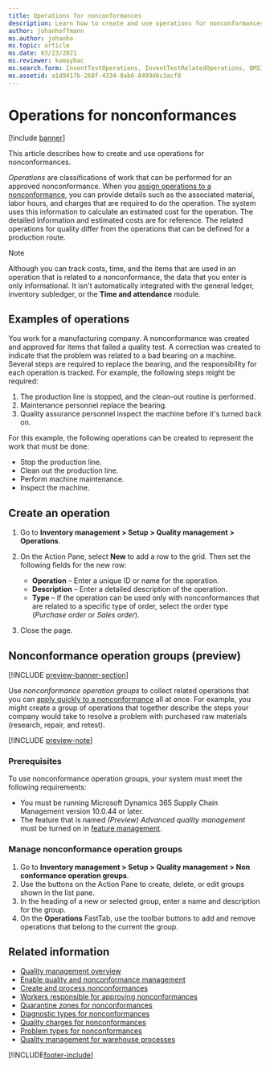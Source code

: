 ```yaml
---
title: Operations for nonconformances
description: Learn how to create and use operations for nonconformances, including an example operation and a step-by-step process for creating an operation.
author: johanhoffmann
ms.author: johanho
ms.topic: article
ms.date: 03/23/2021
ms.reviewer: kamaybac
ms.search.form: InventTestOperations, InventTestRelatedOperations, QMSInventTestOperationGroup
ms.assetid: a1d9417b-268f-4334-8ab6-8499d6c3acf0
---
```


# Operations for nonconformances

[!include [banner](../includes/banner.md)]

This article describes how to create and use operations for nonconformances.

*Operations* are classifications of work that can be performed for an approved nonconformance. When you [assign operations to a nonconformance](tasks/create-process-non-conformance.md), you can provide details such as the associated material, labor hours, and charges that are required to do the operation. The system uses this information to calculate an estimated cost for the operation. The detailed information and estimated costs are for reference. The related operations for quality differ from the operations that can be defined for a production route.

> [!NOTE]
> Although you can track costs, time, and the items that are used in an operation that is related to a nonconformance, the data that you enter is only informational. It isn't automatically integrated with the general ledger, inventory subledger, or the **Time and attendance** module.

## Examples of operations

You work for a manufacturing company. A nonconformance was created and approved for items that failed a quality test. A correction was created to indicate that the problem was related to a bad bearing on a machine. Several steps are required to replace the bearing, and the responsibility for each operation is tracked. For example, the following steps might be required:

1. The production line is stopped, and the clean-out routine is performed.
1. Maintenance personnel replace the bearing.
1. Quality assurance personnel inspect the machine before it's turned back on.

For this example, the following operations can be created to represent the work that must be done:

- Stop the production line.
- Clean out the production line.
- Perform machine maintenance.
- Inspect the machine.

## Create an operation

1. Go to **Inventory management \> Setup \> Quality management \> Operations**.
1. On the Action Pane, select **New** to add a row to the grid. Then set the following fields for the new row:

    - **Operation** – Enter a unique ID or name for the operation.
    - **Description** – Enter a detailed description of the operation.
    - **Type** – If the operation can be used only with nonconformances that are related to a specific type of order, select the order type (*Purchase order* or *Sales order*).

1. Close the page.

## Nonconformance operation groups (preview)

[!INCLUDE [preview-banner-section](~/../shared-content/shared/preview-includes/preview-banner-section.md)]
<!-- KFM: preview until further notice -->

Use *nonconformance operation groups* to collect related operations that you can [apply quickly to a nonconformance](tasks/create-process-non-conformance.md) all at once. For example, you might create a group of operations that together describe the steps your company would take to resolve a problem with purchased raw materials (research, repair, and retest).

[!INCLUDE [preview-note](~/../shared-content/shared/preview-includes/preview-note-d365.md)]

### Prerequisites

To use nonconformance operation groups, your system must meet the following requirements:

- You must be running Microsoft Dynamics 365 Supply Chain Management version 10.0.44 or later.
- The feature that is named *(Preview) Advanced quality management* must be turned on in [feature management](../../fin-ops-core/fin-ops/get-started/feature-management/feature-management-overview.md).

### Manage nonconformance operation groups

1. Go to **Inventory management \> Setup \> Quality management \> Non conformance operation groups**.
1. Use the buttons on the Action Pane to create, delete, or edit groups shown in the list pane.
1. In the heading of a new or selected group, enter a name and description for the group.
1. On the **Operations** FastTab, use the toolbar buttons to add and remove operations that belong to the current the group.

## Related information

- [Quality management overview](quality-management-processes.md)
- [Enable quality and nonconformance management](enable-quality-management.md)
- [Create and process nonconformances](tasks/create-process-non-conformance.md)
- [Workers responsible for approving nonconformances](quality-responsible-workers.md)
- [Quarantine zones for nonconformances](quality-quarantine-zones.md)
- [Diagnostic types for nonconformances](quality-diagnostic-types.md)
- [Quality charges for nonconformances](quality-charges.md)
- [Problem types for nonconformances](quality-operations.md)
- [Quality management for warehouse processes](quality-management-for-warehouses-processes.md)

[!INCLUDE[footer-include](../../includes/footer-banner.md)]
